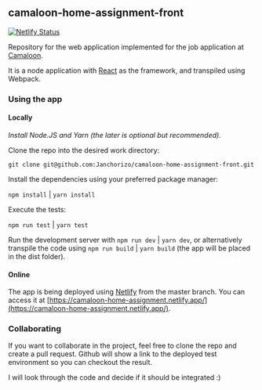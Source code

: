 ## camaloon-home-assignment-front
[![Netlify Status](https://api.netlify.com/api/v1/badges/2c9b9a3a-2fd4-40be-9521-6b82a9634bfa/deploy-status)](https://app.netlify.com/sites/camaloon-home-assignment/deploys)

Repository for the web application implemented for the job application at
[Camaloon](https://camaloon.com/).

It is a node application with [React](https://reactjs.org/) as the framework,
and transpiled using Webpack.

### Using the app
#### Locally
_Install Node.JS and Yarn (the later is optional but recommended)._

Clone the repo into the desired work directory:

`git clone git@github.com:Janchorizo/camaloon-home-assignment-front.git`

Install the dependencies using your preferred package manager:

`npm install` | `yarn install`

Execute the tests:

`npm run test` | `yarn test`

Run the development server with `npm run dev` | `yarn dev`, or alternatively
transpile the code using `npm run build` | `yarn build` (the app will be placed
in the dist folder).

#### Online
The app is being deployed using [Netlify](https://www.netlify.com/) from the
master branch. You can access it at [https://camaloon-home-assignment.netlify.app/](https://camaloon-home-assignment.netlify.app/).

### Collaborating
If you want to collaborate in the project, feel free to clone the repo and create
a pull request. Github will show a link to the deployed test environment so you
can checkout the result.

I will look through the code and decide if it should be integrated :)
